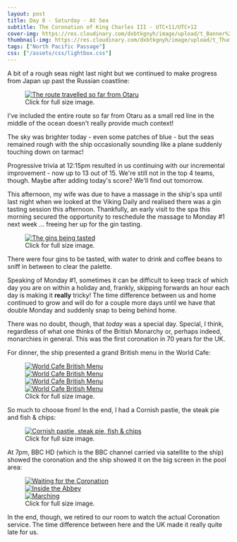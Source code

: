 ```yaml
---
layout: post
title: Day 8 - Saturday - At Sea
subtitle: The Coronation of King Charles III - UTC+11/UTC+12
cover-img: https://res.cloudinary.com/dxbtkgnyh/image/upload/t_Banner%2016:9/v1683349960/2023-viking-north-pacific-passage/PXL_20230505_212406708_l9hhm3.jpg
thumbnail-img: https://res.cloudinary.com/dxbtkgnyh/image/upload/t_Thumbnail/v1683349960/2023-viking-north-pacific-passage/PXL_20230505_212406708_l9hhm3.jpg
tags: ["North Pacific Passage"]
css: ["/assets/css/lightbox.css"]
---
```


A bit of a rough seas night last night but we continued to make progress from Japan up past the Russian coastline:

<figure>
<a href="https://console.cloudinary.com/console/c-bafba03a258f1ca7f9dd9ec2d250e7/media_library/search/asset/0cb6591e3f39ce6529a83e6d63daf87a/manage?q=&context=manage" data-lightbox="route" data-title="The route travelled so far from Otaru">
<img src="https://res.cloudinary.com/dxbtkgnyh/image/upload/t_Thumbnail/v1683351658/2023-viking-north-pacific-passage/Screenshot_2023-05-05_232520_ayukak_rrucs6.png" alt="The route travelled so far from Otaru">
</a>
<figcaption>Click for full size image.</figcaption>
</figure>

I've included the entire route so far from Otaru as a small red line in the middle of the ocean doesn't really provide much context!

The sky was brighter today - even some patches of blue - but the seas remained rough with the ship occasionally sounding like a plane suddenly touching down on tarmac!

Progressive trivia at 12:15pm resulted in us continuing with our incremental improvement - now up to 13 out of 15. We're still not in the top 4 teams, though. Maybe after adding today's score? We'll find out tomorrow.

This afternoon, my wife was due to have a massage in the ship's spa until last night when we looked at the Viking Daily and realised there was a gin tasting session this afternoon. Thankfully, an early visit to the spa this morning secured the opportunity to reschedule the massage to Monday #1 next week ... freeing her up for the gin tasting.

<figure>
<a href="https://res.cloudinary.com/dxbtkgnyh/image/upload/v1683352416/2023-viking-north-pacific-passage/PXL_20230506_040138833.PORTRAIT_gmiohi.jpg" data-lightbox="gin" data-title="The gins being tasted">
<img src="https://res.cloudinary.com/dxbtkgnyh/image/upload/t_Thumbnail/v1683352416/2023-viking-north-pacific-passage/PXL_20230506_040138833.PORTRAIT_gmiohi.jpg" alt="The gins being tasted">
</a>
<figcaption>Click for full size image.</figcaption>
</figure>

There were four gins to be tasted, with water to drink and coffee beans to sniff in between to clear the palette.

Speaking of Monday #1, sometimes it can be difficult to keep track of which day you are on within a holiday and, frankly, skipping forwards an hour each day is making it **really** tricky! The time difference between us and home continued to grow and will do for a couple more days until we have that double Monday and suddenly snap to being behind home.

There was no doubt, though, that *today* was a special day. Special, I think, regardless of what one thinks of the British Monarchy or, perhaps indeed, monarchies in general. This was the first coronation in 70 years for the UK.

For dinner, the ship presented a grand British menu in the World Cafe:

<figure>
    <div class="d-flex flex-row flex-wrap" style="gap: 5px">
        <div class="p-2">
            <a href="https://res.cloudinary.com/dxbtkgnyh/image/upload/v1683349955/2023-viking-north-pacific-passage/Screenshot_20230505-191509_hsoelv.png"
                data-lightbox="dinner-menu" data-title="World Cafe British Menu">
                <img src="https://res.cloudinary.com/dxbtkgnyh/image/upload/t_Thumbnail/v1683349955/2023-viking-north-pacific-passage/Screenshot_20230505-191509_hsoelv.png"
                    alt="World Cafe British Menu">
            </a>
        </div>
        <div class="p-2">
            <a href="https://res.cloudinary.com/dxbtkgnyh/image/upload/v1683349955/2023-viking-north-pacific-passage/Screenshot_20230505-191518_w56xdm.png"
                data-lightbox="dinner-menu" data-title="World Cafe British Menu">
                <img src="https://res.cloudinary.com/dxbtkgnyh/image/upload/t_Thumbnail/v1683349955/2023-viking-north-pacific-passage/Screenshot_20230505-191518_w56xdm.png"
                    alt="World Cafe British Menu">
            </a>
        </div>
        <div class="p-2">
            <a href="https://res.cloudinary.com/dxbtkgnyh/image/upload/v1683349954/2023-viking-north-pacific-passage/Screenshot_20230505-191526_hpzfxe.png"
                data-lightbox="dinner-menu" data-title="World Cafe British Menu">
                <img src="https://res.cloudinary.com/dxbtkgnyh/image/upload/t_Thumbnail/v1683349954/2023-viking-north-pacific-passage/Screenshot_20230505-191526_hpzfxe.png"
                    alt="World Cafe British Menu">
            </a>
        </div>
        <div class="p-2">
            <a href="https://res.cloudinary.com/dxbtkgnyh/image/upload/v1683349953/2023-viking-north-pacific-passage/Screenshot_20230505-191545_uweyim.png"
                data-lightbox="dinner-menu" data-title="World Cafe British Menu">
                <img src="https://res.cloudinary.com/dxbtkgnyh/image/upload/t_Thumbnail/v1683349953/2023-viking-north-pacific-passage/Screenshot_20230505-191545_uweyim.png"
                    alt="World Cafe British Menu">
            </a>
        </div>
    </div>
    <figcaption>Click for full size image.</figcaption>
</figure>

So much to choose from! In the end, I had a Cornish pastie, the steak pie and fish & chips:

<figure>
<a href="https://res.cloudinary.com/dxbtkgnyh/image/upload/v1683432984/2023-viking-north-pacific-passage/PXL_20230506_064229514.PORTRAIT_msgptp.jpg" data-lightbox="dinner" data-title="Cornish pastie, steak pie, fish & chips">
<img src="https://res.cloudinary.com/dxbtkgnyh/image/upload/t_Thumbnail/v1683432984/2023-viking-north-pacific-passage/PXL_20230506_064229514.PORTRAIT_msgptp.jpg" alt="Cornish pastie, steak pie, fish & chips">
</a>
<figcaption>Click for full size image.</figcaption>
</figure>

At 7pm, BBC HD (which is the BBC channel carried via satellite to the ship) showed the coronation and the ship showed it on the big screen in the pool area:

<figure>
    <div class="d-flex flex-row flex-wrap" style="gap: 5px">
        <div class="p-2">
            <a href="https://res.cloudinary.com/dxbtkgnyh/image/upload/v1683433315/2023-viking-north-pacific-passage/PXL_20230506_061611267_orkkpf.jpg"
                data-lightbox="coronation" data-title="Waiting for the Coronation">
                <img src="https://res.cloudinary.com/dxbtkgnyh/image/upload/t_Thumbnail/v1683433315/2023-viking-north-pacific-passage/PXL_20230506_061611267_orkkpf.jpg"
                    alt="Waiting for the Coronation">
            </a>
        </div>
        <div class="p-2">
            <a href="https://res.cloudinary.com/dxbtkgnyh/image/upload/v1683432982/2023-viking-north-pacific-passage/PXL_20230506_082244099_qifyyo.jpg"
                data-lightbox="coronation" data-title="Inside the Abbey">
                <img src="https://res.cloudinary.com/dxbtkgnyh/image/upload/t_Thumbnail/v1683432982/2023-viking-north-pacific-passage/PXL_20230506_082244099_qifyyo.jpg"
                    alt="Inside the Abbey">
            </a>
        </div>
        <div class="p-2">
            <a href="https://res.cloudinary.com/dxbtkgnyh/image/upload/v1683433319/2023-viking-north-pacific-passage/PXL_20230506_082944048_h7y338.jpg"
                data-lightbox="coronation" data-title="Marching">
                <img src="https://res.cloudinary.com/dxbtkgnyh/image/upload/t_Thumbnail/v1683433319/2023-viking-north-pacific-passage/PXL_20230506_082944048_h7y338.jpg"
                    alt="Marching">
            </a>
        </div>
    </div>
    <figcaption>Click for full size image.</figcaption>
</figure>

In the end, though, we retired to our room to watch the actual Coronation service. The time difference between here and the UK made it really quite late for us.

<script src="/assets/js/lightbox-plus-jquery.js"></script>
